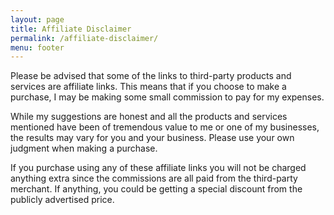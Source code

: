 ```yaml
---
layout: page
title: Affiliate Disclaimer
permalink: /affiliate-disclaimer/
menu: footer
---
```


Please be advised that some of the links to third-party products and services are affiliate links. This means that if you choose to make a purchase, I may be making some small commission to pay for my expenses.

While my suggestions are honest and all the products and services mentioned have been of tremendous value to me or one of my businesses, the results may vary for you and your business. Please use your own judgment when making a purchase.

If you purchase using any of these affiliate links you will not be charged anything extra since the commissions are all paid from the third-party merchant. If anything, you could be getting a special discount from the publicly advertised price.

